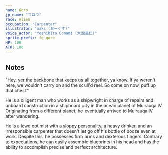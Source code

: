 ```yaml
---
name: Goro
jp_name: "ゴロウ"
race: Alien
occupation: "Carpenter"
illustrator: "oaks (おーくす)"
voice_actor: "Yoshihito Oonami (大浪嘉仁)"
sprite_prefix: fg_goro
HP: 100
ATK: 100
---
```


## Notes

"Hey, yer the backbone that keeps us all together, ya know. If ya weren't here, we wouldn't carry on and the scull'd reel. So come on now, puff up that chest."

He is a diligent man who works as a shipwright in charge of repairs and onboard construction in a shipboard city in the ocean planet of Muirauqa IV. Originating from a different planet, he eventually arrived to Muirauqa IV after wandering.

He is a lewd optimist with a sloppy personality, a heavy drinker, and an irresponsible carpenter that doesn't let go off his bottle of booze even at work. Despite this, he possesses firm arms and dexterous fingers. Contrary to expectations, he can easily assemble blueprints in his head and has the ability to accomplish precise and perfect architecture.
